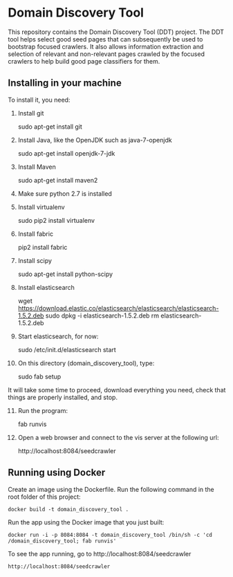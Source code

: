 # Domain Discovery Tool

This repository contains the Domain Discovery Tool (DDT) project. The DDT tool helps select good seed pages that can subsequently be used to bootstrap focused crawlers. It also allows information extraction and selection of relevant and non-relevant pages crawled by the focused crawlers to help build good page classifiers for them.

## Installing in your machine

To install it, you need:

1) Install git

    sudo apt-get install git

2) Install Java, like the OpenJDK such as java-7-openjdk

    sudo apt-get install openjdk-7-jdk

3) Install Maven

    sudo apt-get install maven2

4) Make sure python 2.7 is installed

5) Install virtualenv

    sudo pip2 install virtualenv

6) Install fabric

    pip2 install fabric

7) Install scipy

    sudo apt-get install python-scipy

8) Install elasticsearch

    wget https://download.elastic.co/elasticsearch/elasticsearch/elasticsearch-1.5.2.deb
    sudo dpkg -i elasticsearch-1.5.2.deb
    rm elasticsearch-1.5.2.deb

9) Start elasticsearch, for now:

    sudo /etc/init.d/elasticsearch start

10) On this directory (domain_discovery_tool), type:

    sudo fab setup

It will take some time to proceed, download everything you need, check that things are properly installed, and stop.

11) Run the program:

    fab runvis

12) Open a web browser and connect to the vis server at the following url:

    http://localhost:8084/seedcrawler


## Running using Docker

Create an image using the Dockerfile. Run the following command in the root folder of this project:

    docker build -t domain_discovery_tool .

Run the app using the Docker image that you just built:

    docker run -i -p 8084:8084 -t domain_discovery_tool /bin/sh -c 'cd /domain_discovery_tool; fab runvis'

To see the app running, go to http://localhost:8084/seedcrawler

    http://localhost:8084/seedcrawler